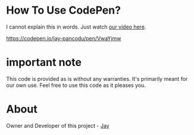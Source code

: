 # How To Use CodePen?

I cannot explain this in words. Just watch [our video here]().

https://codepen.io/jay-pancodu/pen/VwaYjmw

# important note 

This code is provided as is without any warranties. It's primarily meant for our own use. Feel free to use this code as it pleases you.

# About

Owner and Developer of this project - [Jay](http://thechalakas.com)